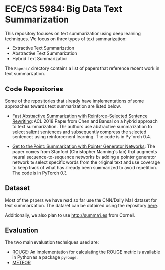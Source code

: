 # ECE/CS 5984: Big Data Text Summarization

This repository focuses on text summarization using deep learning techniques.
We focus on three types of text summarization:

* Extractive Text Summarization
* Abstractive Text Summarization
* Hybrid Text Summarization

The `Papers/` directory contains a list of papers that reference recent work in
text summarization.

## Code Repositories

Some of the repositories that already have implementations of some approaches
towards text summarization are listed below.

* [Fast Abstractive Summarization with Reinforce-Selected Sentence Rewriting](https://github.com/ChenRocks/fast_abs_rl): ACL 2018 Paper from Chen and Bansal on a hybrid approach to text summarization. The authors use abstractive summarization to select salient sentences and subsequently compress the selected sentences using reinforcement learning. The code is in PyTorch 0.4.

* [Get to the Point: Summarization with Pointer Generator Networks](https://github.com/atulkum/pointer_summarizer): The paper comes from Stanford (Christopher Manning's lab) that augments neural sequence-to-sequence networks by adding a pointer generator network to select specific words from the original text and use coverage to keep track of what has already been summarized to avoid repetition. The code is in PyTorch 0.3.

## Dataset

Most of the papers we have read so far use the CNN/Daily Mail dataset for text summarization. The dataset can be obtained using the repository [here](https://github.com/abisee/cnn-dailymail).

Additionally, we also plan to use http://summari.es from Cornell.

## Evaluation

The two main evaluation techniques used are:

* [ROUGE](https://en.wikipedia.org/wiki/ROUGE_(metric)): An implementation for calculating the ROUGE metric is available in Python as a package `pyrouge`.
* [METEOR](https://en.wikipedia.org/wiki/METEOR)
